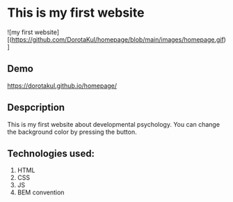 # This is my first website
![my first website][(https://github.com/DorotaKul/homepage/blob/main/images/homepage.gif)]

## Demo
https://dorotakul.github.io/homepage/
## Despcription
This is my first website about developmental psychology. You can change the background color by pressing the button. 
## Technologies used:
1. HTML
2. CSS
3. JS
4. BEM convention


